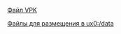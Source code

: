 [Файл VPK](https://vitadb.rinnegatamante.it/get_hb_link.php?id=278)

[Файлы для размещения в ux0:/data](https://dl.coolatoms.org/vitadb/quake2.zip)

